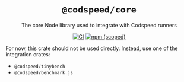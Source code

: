 <div align="center">
<h1><code>@codspeed/core</code></h1>

The core Node library used to integrate with Codspeed runners

[![CI](https://github.com/CodSpeedHQ/codspeed-node/actions/workflows/ci.yml/badge.svg)](https://github.com/CodSpeedHQ/codspeed-node/actions/workflows/ci.yml)
[![npm (scoped)](https://img.shields.io/npm/v/@codspeed/core)](https://www.npmjs.com/package/@codspeed/core)

</div>

For now, this crate should not be used directly. Instead, use one of the integration crates:

- `@codspeed/tinybench`
- `@codspeed/benchmark.js`
